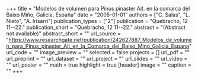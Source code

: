 +++
title = "Modelos de volumen para Pinus pinaster Ait. en la comarca del Baixo Miño, Galicia, España"
date = "2005-01-01"
authors = ["C. Salas", "L. Nieto", "A. Irisarri"]
publication_types = ["2"]
publication = "Quebracho, 12 11--22."
publication_short = "Quebracho, 12 11--22."
abstract = "(Abstract not available)"
abstract_short = ""
url_source = "https://www.researchgate.net/publication/242627887_Modelos_de_volumen_para_Pinus_pinaster_Ait_en_la_Comarca_del_Baixo_Mino_Galicia_Espana"
url_code = ""
image_preview = ""
selected = false
projects = []
url_pdf = ""
url_preprint = ""
url_dataset = ""
url_project = ""
url_slides = ""
url_video = ""
url_poster = ""
math = true
highlight = true
[header]
image = ""
caption = ""
+++
